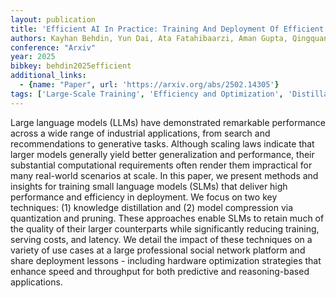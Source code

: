 ```yaml
---
layout: publication
title: 'Efficient AI In Practice: Training And Deployment Of Efficient Llms For Industry Applications'
authors: Kayhan Behdin, Yun Dai, Ata Fatahibaarzi, Aman Gupta, Qingquan Song, Shao Tang, Hejian Sang, Gregory Dexter, Sirou Zhu, Siyu Zhu, Tejas Dharamsi, Maziar Sanjabi, Vignesh Kothapalli, Hamed Firooz, Zhoutong Fu, Yihan Cao, Pin-lun Hsu, Fedor Borisyuk, Zhipeng Wang, Rahul Mazumder, Natesh Pillai, Luke Simon
conference: "Arxiv"
year: 2025
bibkey: behdin2025efficient
additional_links:
  - {name: "Paper", url: 'https://arxiv.org/abs/2502.14305'}
tags: ['Large-Scale Training', 'Efficiency and Optimization', 'Distillation', 'Applications', 'Tools', 'Training Techniques', 'Quantization', 'Scaling Laws', 'Pruning', 'Model Architecture', 'Reinforcement Learning', 'Pre-Training']
---
```

Large language models (LLMs) have demonstrated remarkable performance across
a wide range of industrial applications, from search and recommendations to
generative tasks. Although scaling laws indicate that larger models generally
yield better generalization and performance, their substantial computational
requirements often render them impractical for many real-world scenarios at
scale. In this paper, we present methods and insights for training small
language models (SLMs) that deliver high performance and efficiency in
deployment. We focus on two key techniques: (1) knowledge distillation and (2)
model compression via quantization and pruning. These approaches enable SLMs to
retain much of the quality of their larger counterparts while significantly
reducing training, serving costs, and latency. We detail the impact of these
techniques on a variety of use cases at a large professional social network
platform and share deployment lessons - including hardware optimization
strategies that enhance speed and throughput for both predictive and
reasoning-based applications.
